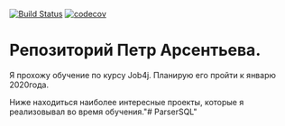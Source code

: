 [![Build Status](https://travis-ci.org/Ajderka/job4j.svg?branch=master)](https://travis-ci.org/Ajderka/job4j)
[![codecov](https://codecov.io/gh/Ajderka/job4j/branch/master/graph/badge.svg)](https://codecov.io/gh/Ajderka/job4j)

# Репозиторий Петр Арсентьева.

Я прохожу обучение по курсу Job4j. Планирую его пройти к январю 2020года.

Ниже находиться наиболее интересные проекты, которые я реализовывал во время обучения."# ParserSQL" 
